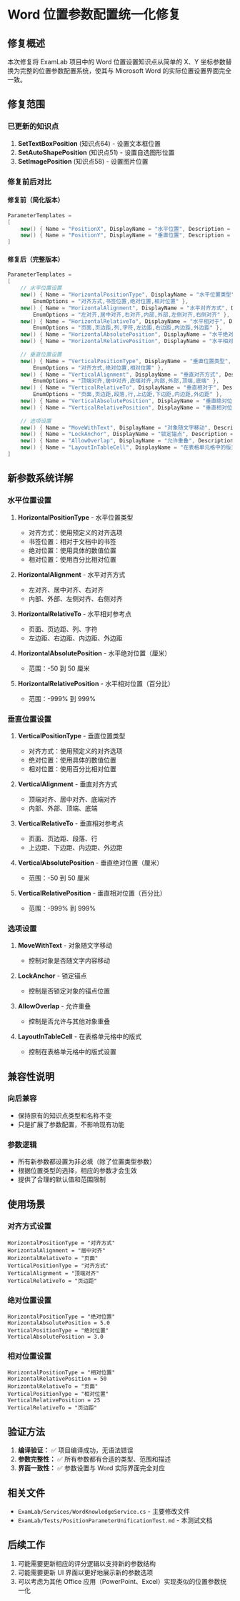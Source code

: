 # Word 位置参数配置统一化修复

## 修复概述

本次修复将 ExamLab 项目中的 Word 位置设置知识点从简单的 X、Y 坐标参数替换为完整的位置参数配置系统，使其与 Microsoft Word 的实际位置设置界面完全一致。

## 修复范围

### 已更新的知识点

1. **SetTextBoxPosition** (知识点64) - 设置文本框位置
2. **SetAutoShapePosition** (知识点51) - 设置自选图形位置  
3. **SetImagePosition** (知识点58) - 设置图片位置

### 修复前后对比

#### 修复前（简化版本）
```csharp
ParameterTemplates =
[
    new() { Name = "PositionX", DisplayName = "水平位置", Description = "水平位置（磅）", Type = ParameterType.Number, IsRequired = true, Order = 1 },
    new() { Name = "PositionY", DisplayName = "垂直位置", Description = "垂直位置（磅）", Type = ParameterType.Number, IsRequired = true, Order = 2 }
]
```

#### 修复后（完整版本）
```csharp
ParameterTemplates =
[
    // 水平位置设置
    new() { Name = "HorizontalPositionType", DisplayName = "水平位置类型", Description = "选择水平位置设置方式", Type = ParameterType.Enum, IsRequired = true, Order = 1,
        EnumOptions = "对齐方式,书签位置,绝对位置,相对位置" },
    new() { Name = "HorizontalAlignment", DisplayName = "水平对齐方式", Description = "水平对齐方式", Type = ParameterType.Enum, IsRequired = false, Order = 2,
        EnumOptions = "左对齐,居中对齐,右对齐,内部,外部,左侧对齐,右侧对齐" },
    new() { Name = "HorizontalRelativeTo", DisplayName = "水平相对于", Description = "水平位置相对参考点", Type = ParameterType.Enum, IsRequired = false, Order = 3,
        EnumOptions = "页面,页边距,列,字符,左边距,右边距,内边距,外边距" },
    new() { Name = "HorizontalAbsolutePosition", DisplayName = "水平绝对位置", Description = "水平绝对位置（厘米）", Type = ParameterType.Number, IsRequired = false, Order = 4, MinValue = -50, MaxValue = 50 },
    new() { Name = "HorizontalRelativePosition", DisplayName = "水平相对位置", Description = "水平相对位置（百分比）", Type = ParameterType.Number, IsRequired = false, Order = 5, MinValue = -999, MaxValue = 999 },
    
    // 垂直位置设置
    new() { Name = "VerticalPositionType", DisplayName = "垂直位置类型", Description = "选择垂直位置设置方式", Type = ParameterType.Enum, IsRequired = true, Order = 6,
        EnumOptions = "对齐方式,绝对位置,相对位置" },
    new() { Name = "VerticalAlignment", DisplayName = "垂直对齐方式", Description = "垂直对齐方式", Type = ParameterType.Enum, IsRequired = false, Order = 7,
        EnumOptions = "顶端对齐,居中对齐,底端对齐,内部,外部,顶端,底端" },
    new() { Name = "VerticalRelativeTo", DisplayName = "垂直相对于", Description = "垂直位置相对参考点", Type = ParameterType.Enum, IsRequired = false, Order = 8,
        EnumOptions = "页面,页边距,段落,行,上边距,下边距,内边距,外边距" },
    new() { Name = "VerticalAbsolutePosition", DisplayName = "垂直绝对位置", Description = "垂直绝对位置（厘米）", Type = ParameterType.Number, IsRequired = false, Order = 9, MinValue = -50, MaxValue = 50 },
    new() { Name = "VerticalRelativePosition", DisplayName = "垂直相对位置", Description = "垂直相对位置（百分比）", Type = ParameterType.Number, IsRequired = false, Order = 10, MinValue = -999, MaxValue = 999 },
    
    // 选项设置
    new() { Name = "MoveWithText", DisplayName = "对象随文字移动", Description = "对象是否随文字移动", Type = ParameterType.Boolean, IsRequired = false, Order = 11 },
    new() { Name = "LockAnchor", DisplayName = "锁定锚点", Description = "是否锁定锚点", Type = ParameterType.Boolean, IsRequired = false, Order = 12 },
    new() { Name = "AllowOverlap", DisplayName = "允许重叠", Description = "是否允许与其他对象重叠", Type = ParameterType.Boolean, IsRequired = false, Order = 13 },
    new() { Name = "LayoutInTableCell", DisplayName = "在表格单元格中的版式", Description = "在表格单元格中的版式设置", Type = ParameterType.Boolean, IsRequired = false, Order = 14 }
]
```

## 新参数系统详解

### 水平位置设置

1. **HorizontalPositionType** - 水平位置类型
   - 对齐方式：使用预定义的对齐选项
   - 书签位置：相对于文档中的书签
   - 绝对位置：使用具体的数值位置
   - 相对位置：使用百分比相对位置

2. **HorizontalAlignment** - 水平对齐方式
   - 左对齐、居中对齐、右对齐
   - 内部、外部、左侧对齐、右侧对齐

3. **HorizontalRelativeTo** - 水平相对参考点
   - 页面、页边距、列、字符
   - 左边距、右边距、内边距、外边距

4. **HorizontalAbsolutePosition** - 水平绝对位置（厘米）
   - 范围：-50 到 50 厘米

5. **HorizontalRelativePosition** - 水平相对位置（百分比）
   - 范围：-999% 到 999%

### 垂直位置设置

1. **VerticalPositionType** - 垂直位置类型
   - 对齐方式：使用预定义的对齐选项
   - 绝对位置：使用具体的数值位置
   - 相对位置：使用百分比相对位置

2. **VerticalAlignment** - 垂直对齐方式
   - 顶端对齐、居中对齐、底端对齐
   - 内部、外部、顶端、底端

3. **VerticalRelativeTo** - 垂直相对参考点
   - 页面、页边距、段落、行
   - 上边距、下边距、内边距、外边距

4. **VerticalAbsolutePosition** - 垂直绝对位置（厘米）
   - 范围：-50 到 50 厘米

5. **VerticalRelativePosition** - 垂直相对位置（百分比）
   - 范围：-999% 到 999%

### 选项设置

1. **MoveWithText** - 对象随文字移动
   - 控制对象是否随文字内容移动

2. **LockAnchor** - 锁定锚点
   - 控制是否锁定对象的锚点位置

3. **AllowOverlap** - 允许重叠
   - 控制是否允许与其他对象重叠

4. **LayoutInTableCell** - 在表格单元格中的版式
   - 控制在表格单元格中的版式设置

## 兼容性说明

### 向后兼容
- 保持原有的知识点类型和名称不变
- 只是扩展了参数配置，不影响现有功能

### 参数逻辑
- 所有新参数都设置为非必填（除了位置类型参数）
- 根据位置类型的选择，相应的参数才会生效
- 提供了合理的默认值和范围限制

## 使用场景

### 对齐方式设置
```
HorizontalPositionType = "对齐方式"
HorizontalAlignment = "居中对齐"
HorizontalRelativeTo = "页面"
VerticalPositionType = "对齐方式"
VerticalAlignment = "顶端对齐"
VerticalRelativeTo = "页边距"
```

### 绝对位置设置
```
HorizontalPositionType = "绝对位置"
HorizontalAbsolutePosition = 5.0
VerticalPositionType = "绝对位置"
VerticalAbsolutePosition = 3.0
```

### 相对位置设置
```
HorizontalPositionType = "相对位置"
HorizontalRelativePosition = 50
HorizontalRelativeTo = "页面"
VerticalPositionType = "相对位置"
VerticalRelativePosition = 25
VerticalRelativeTo = "页边距"
```

## 验证方法

1. **编译验证：** ✅ 项目编译成功，无语法错误
2. **参数完整性：** ✅ 所有参数都有合适的类型、范围和描述
3. **界面一致性：** ✅ 参数设置与 Word 实际界面完全对应

## 相关文件

- `ExamLab/Services/WordKnowledgeService.cs` - 主要修改文件
- `ExamLab/Tests/PositionParameterUnificationTest.md` - 本测试文档

## 后续工作

1. 可能需要更新相应的评分逻辑以支持新的参数结构
2. 可能需要更新 UI 界面以更好地展示新的参数选项
3. 可以考虑为其他 Office 应用（PowerPoint、Excel）实现类似的位置参数统一化
